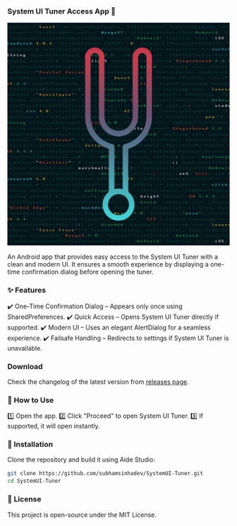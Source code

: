 
### System UI Tuner Access App 🚀
![System UI Tuner ](https://github.com/subhamsinhadev/SystemUI-Tuner/blob/main/icon.png)


An Android app that provides easy access to the System UI Tuner with a clean and modern UI. It ensures a smooth experience by displaying a one-time confirmation dialog before opening the tuner.

### ✨ Features

✔️ One-Time Confirmation Dialog – Appears only once using SharedPreferences.
✔️ Quick Access – Opens System UI Tuner directly if supported.
✔️ Modern UI – Uses an elegant AlertDialog for a seamless experience.
✔️ Failsafe Handling – Redirects to settings if System UI Tuner is unavailable.
### Download
Check the changelog of the latest version from [releases page](https://github.com/subhamsinhadev/SystemUI-Tuner/releases).
### 🚀 How to Use

1️⃣ Open the app.
2️⃣ Click "Proceed" to open System UI Tuner.
3️⃣ If supported, it will open instantly.

###  🔧 Installation

Clone the repository and build it using Aide Studio:
``` bash
git clone https://github.com/subhamsinhadev/SystemUI-Tuner.git
cd SystemUI-Tuner
``` 
###  📜 License

This project is open-source under the MIT License.


